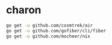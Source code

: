 # charon

```bash
go get -u github.com/cosmtrek/air 
go get -u github.com/gofiber/cli/fiber
go get -u github.com/mocheer/nix
```

